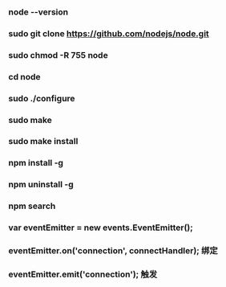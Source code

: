 ### node --version
### sudo git clone https://github.com/nodejs/node.git
### sudo chmod -R 755 node
### cd node
### sudo ./configure
### sudo make
### sudo make install
### npm install <Module Name> -g
### npm uninstall <Module Name> -g
### npm search <Module Name>
### var eventEmitter = new events.EventEmitter();  
### eventEmitter.on('connection', connectHandler); 绑定
### eventEmitter.emit('connection'); 触发